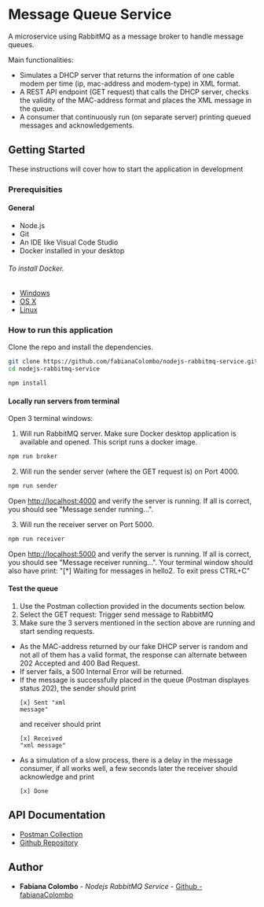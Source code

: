 # Message Queue Service
A microservice using RabbitMQ as a message broker to handle message queues.

Main functionalities:
- Simulates a DHCP server that returns the information of one cable modem per time (ip, mac-address and modem-type) in XML format. 
- A REST API endpoint (GET request) that calls the DHCP server, checks the validity of the MAC-address format and places the XML message in the queue.
- A consumer that continuously run (on separate server) printing queued messages and acknowledgements.

## Getting Started

These instructions will cover how to start the application in development

### Prerequisities

#### General
* Node.js
* Git
* An IDE like Visual Code Studio
* Docker installed in your desktop 

###### To install Docker.

* [Windows](https://docs.docker.com/windows/started)
* [OS X](https://docs.docker.com/mac/started/)
* [Linux](https://docs.docker.com/linux/started/)


### How to run this application

Clone the repo and install the dependencies.

```bash
git clone https://github.com/fabianaColombo/nodejs-rabbitmq-service.git
cd nodejs-rabbitmq-service
```

```bash
npm install
```

#### Locally run servers from terminal

Open 3 terminal windows:

1. Will run RabbitMQ server.
Make sure Docker desktop application is available and opened. This script runs a docker image.

```bash
npm run broker
```

2. Will run the sender server (where the GET request is) on Port 4000.

```bash
npm run sender
```

Open [http://localhost:4000](http://localhost:4000) and verify the server is running. If all is correct, you should see "Message sender running...".

3. Will run the receiver server on Port 5000.

```bash
npm run receiver
```

Open [http://localhost:5000](http://localhost:5000) and verify the server is running. If all is correct, you should see "Message receiver running...".
Your terminal window should also have print: "[*] Waiting for messages in hello2. To exit press CTRL+C"

#### Test the queue

1. Use the Postman collection provided in the documents section below.
2. Select the GET request: Trigger send message to RabbitMQ
3. Make sure the 3 servers mentioned in the section above are running and start sending requests.

- As the MAC-address returned by our fake DHCP server is random and not all of them has a valid format, the response can alternate between 202 Accepted and 400 Bad Request.
- If server fails, a 500 Internal Error will be returned.
- If the message is successfully placed in the queue (Postman displayes status 202), the sender should print <pre><code>[x] Sent "xml message"</code></pre> and receiver should print <pre><code>[x] Received "xml message"</code></pre>
- As a simulation of a slow process, there is a delay in the message consumer, if all works well, a few seconds later the receiver should acknowledge and print <pre><code>[x] Done </code></pre>

## API Documentation

* [Postman Collection](https://www.postman.com/gold-sunset-933698/workspace/fabiana-personal-workspace/collection/14882644-0d3e8e01-25a7-4897-9be9-efa9df177735?action=share&creator=14882644)
* [Github Repository](https://github.com/fabianaColombo/nodejs-rabbitmq-service)


## Author

* **Fabiana Colombo** - *Nodejs RabbitMQ Service* - [Github - fabianaColombo](https://github.com/fabianaColombo)

